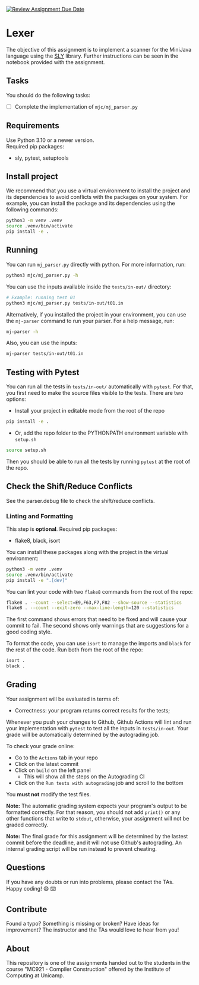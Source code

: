 [![Review Assignment Due Date](https://classroom.github.com/assets/deadline-readme-button-22041afd0340ce965d47ae6ef1cefeee28c7c493a6346c4f15d667ab976d596c.svg)](https://classroom.github.com/a/zYHEbzxt)
# Lexer

The objective of this assignment is to implement a scanner for the MiniJava language
using the [SLY](https://sly.readthedocs.io/en/latest/) library.
Further instructions can be seen in the notebook provided with the assignment.

## Tasks

You should do the following tasks:

- [ ] Complete the implementation of `mjc/mj_parser.py`

## Requirements

Use Python 3.10 or a newer version.    
Required pip packages:
- sly, pytest, setuptools

## Install project

We recommend that you use a virtual environment to install the project and its dependencies
to avoid conflicts with the packages on your system. For example, you can install the package
and its dependencies using the following commands:

```sh
python3 -m venv .venv
source .venv/bin/activate
pip install -e .
```

## Running

You can run `mj_parser.py` directly with python. For more information, run:
```sh
python3 mjc/mj_parser.py -h
```
You can use the inputs available inside
the `tests/in-out/` directory:
```sh
# Example: running test 01
python3 mjc/mj_parser.py tests/in-out/t01.in
```

Alternatively, if you installed the project in your environment, you can use the `mj-parser` command to run your parser. For a help message, run:

```sh
mj-parser -h
```

Also, you can use the inputs:

```sh
mj-parser tests/in-out/t01.in
```

## Testing with Pytest

You can run all the tests in `tests/in-out/` automatically with `pytest`. For
that, you first need to make the source files visible to the tests. There are
two options:
- Install your project in editable mode from the root of the repo
```sh
pip install -e .
```
- Or, add the repo folder to the PYTHONPATH environment variable with `setup.sh`
```sh
source setup.sh
```

Then you should be able to run all the tests by running `pytest` at the root
of the repo.

## Check the Shift/Reduce Conflicts
See the parser.debug file to check the shift/reduce conflicts.

### Linting and Formatting

This step is **optional**. Required pip packages:
- flake8, black, isort

You can install these packages along with the project in the virtual environment:
```sh
python3 -m venv .venv
source .venv/bin/activate
pip install -e ".[dev]"
```

You can lint your code with two `flake8` commands from the root of the repo:
```sh
flake8 . --count --select=E9,F63,F7,F82 --show-source --statistics
flake8 . --count --exit-zero --max-line-length=120 --statistics
```

The first command shows errors that need to be fixed and will cause your
commit to fail. The second shows only warnings that are suggestions for
a good coding style.

To format the code, you can use `isort` to manage the imports and `black`
for the rest of the code. Run both from the root of the repo:
```sh
isort .
black .
```
## Grading

Your assignment will be evaluated in terms of:

- Correctness: your program returns correct results for the tests;

Whenever you push your changes to Github, Github Actions will lint and run your
implementation with `pytest` to test all the inputs in `tests/in-out`.
Your grade will be automatically determined by the autograding job.

To check your grade online:
- Go to the `Actions` tab in your repo
- Click on the latest commit
- Click on `build` on the left panel
    - This will show all the steps on the Autograding CI
- Click on the `Run tests with autograding` job and scroll to the bottom

You **must not** modify the test files.

**Note:** The automatic grading system expects your program's output to be
formatted correctly. For that reason, you should not add `print()` or any other
functions that write to `stdout`, otherwise, your assignment will not be graded
correctly.

**Note:** The final grade for this assignment will be determined by the lastest
commit before the deadline, and it will not use Github's autograding.
An internal grading script will be run instead to prevent cheating.

## Questions

If you have any doubts or run into problems, please contact the TAs.    
Happy coding! :smile: :keyboard:

## Contribute

Found a typo? Something is missing or broken? Have ideas for improvement? The
instructor and the TAs would love to hear from you!

## About

This repository is one of the assignments handed out to the students in the course
"MC921 - Compiler Construction" offered by the Institute of
Computing at Unicamp.
